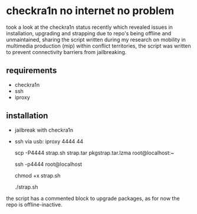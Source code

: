 # checkra1n no internet no problem
took a look at the checkra1n status recently which revealed issues in installation, upgrading and strapping due to repo's being offline and unmaintained, sharing the script written during my research on mobility in multimedia production (mip) within conflict territories, the script was written to prevent connectivity barriers from jailbreaking.

## requirements
- checkra1n
- ssh
- iproxy

## installation
- jailbreak with checkra1n
- ssh via usb:
  iproxy 4444 44
  
  scp -P4444 strap.sh strap.tar pkgstrap.tar.lzma root@localhost:~
  
  ssh -p4444 root@localhost
  
  chmod +x strap.sh
  
  ./strap.sh
  
the script has a commented block to upgrade packages, as for now the repo is offline-inactive.


